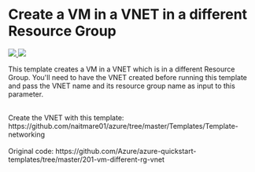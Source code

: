 # Create a VM in a VNET in a different Resource Group

<a href="https://portal.azure.com/#create/Microsoft.Template/uri/https://raw.githubusercontent.com/naitmare01/azure/master/Templates/Template-vm-ubuntu-different-rg-vnet/azuredeploy.json" target="_blank">
    <img src="http://azuredeploy.net/deploybutton.png"/>
</a>
<a href="http://armviz.io/#/?load=https://raw.githubusercontent.com/naitmare01/azure/master/Templates/Template-vm-ubuntu-different-rg-vnet/azuredeploy.json" target="_blank">
    <img src="http://armviz.io/visualizebutton.png"/>
</a>

This template creates a VM in a VNET which is in a different Resource Group. You'll need to have the VNET created before running this template and pass the VNET name and its resource group name as input to this parameter.

</br>
Create the VNET with this template: https://github.com/naitmare01/azure/tree/master/Templates/Template-networking

</br>
</br>
Original code: https://github.com/Azure/azure-quickstart-templates/tree/master/201-vm-different-rg-vnet
